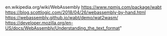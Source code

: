 en.wikipedia.org/wiki/WebAssembly
https://www.npmjs.com/package/wabt
https://blog.scottlogic.com/2018/04/26/webassembly-by-hand.html
https://webassembly.github.io/wabt/demo/wat2wasm/
https://developer.mozilla.org/en-US/docs/WebAssembly/Understanding_the_text_format"
